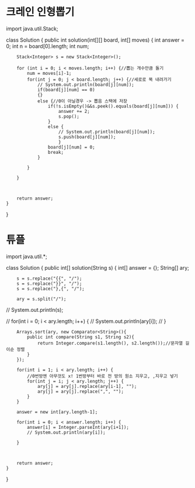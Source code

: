 # 크레인 인형뽑기

import java.util.Stack;

class Solution {
    public int solution(int[][] board, int[] moves) {
        int answer = 0;
        int n = board[0].length;
        int num;
        
        Stack<Integer> s = new Stack<Integer>(); 
        
        for (int i = 0; i < moves.length; i++) {//뽑는 개수만큼 돌기
            num = moves[i]-1;
            for(int j = 0; j < board.length; j++) {//세로로 쭉 내려가기
                // System.out.println(board[j][num]);
                if(board[j][num] == 0)
                {}
                else {//0이 아닐경우 -> 뽑음 스택에 저장
                    if(!s.isEmpty()&&s.peek().equals(board[j][num])) {
                        answer += 2;
                        s.pop();
                    }
                    else {
                        // System.out.println(board[j][num]);
                        s.push(board[j][num]);
                        }
                    board[j][num] = 0;
                    break;
                }
                
            }
            
        }
        
        
                
        return answer;
    }
}

# 튜플

import java.util.*;

class Solution {
    public int[] solution(String s) {
        int[] answer = {};
        String[] ary;
        
        s = s.replace("{{", "/");
        s = s.replace("}}", "/");
        s = s.replace("},{", "/");
        
        ary = s.split("/");
        
//         System.out.println(s);
        
//         for(int i = 0; i < ary.length; i++) {
//             System.out.println(ary[i]);
//         }
        
        Arrays.sort(ary, new Comparator<String>(){
            public int compare(String s1, String s2){
                return Integer.compare(s1.length(), s2.length());//문자열 길이순 정렬
            }
        });
        
        for(int i = 1; i < ary.length; i++) {
            //0번방엔 아무것도 x! 1번방부터 바로 전 방의 원소 지우고, ,지우고 넣기
            for(int j = i; j < ary.length; j++) {
                ary[j] = ary[j].replace(ary[i-1], "");
                ary[j] = ary[j].replace(",", "");
            }
        }
        
        answer = new int[ary.length-1];
        
        for(int i = 0; i < answer.length; i++) {
            answer[i] = Integer.parseInt(ary[i+1]);
            // System.out.println(ary[i]);

        }
        
               
        
        return answer;
    }
}